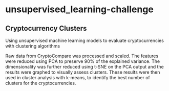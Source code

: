 # unsupervised_learning-challenge

## Cryptocurrency Clusters
Using unsupervised machine learning models to evaluate cryptocurrencies with clustering algorithms

Raw data from CryptoCompare was processed and scaled. The features were reduced using PCA to preserve 90% of the explained variance. The dimensionality was further reduced using t-SNE on the PCA output and the results were graphed to visually assess clusters. These results were then used in cluster analysis with k-means, to identify the best number of clusters for the cryptocurrencies. 

